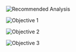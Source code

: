 ![Recommended Analysis ](https://github.com/user-attachments/assets/aabb6413-7caa-4573-9f94-dad21af21fc7)

![Objective 1 ](https://github.com/user-attachments/assets/da20f110-c0f0-4558-917a-55dad72d94b1)

![Objective 2](https://github.com/user-attachments/assets/75a9615f-d7d4-49dd-a4b9-da2191a42ca4)

![Objective 3](https://github.com/user-attachments/assets/19a41e9a-dd21-4082-89a1-61b06c01c15c)

